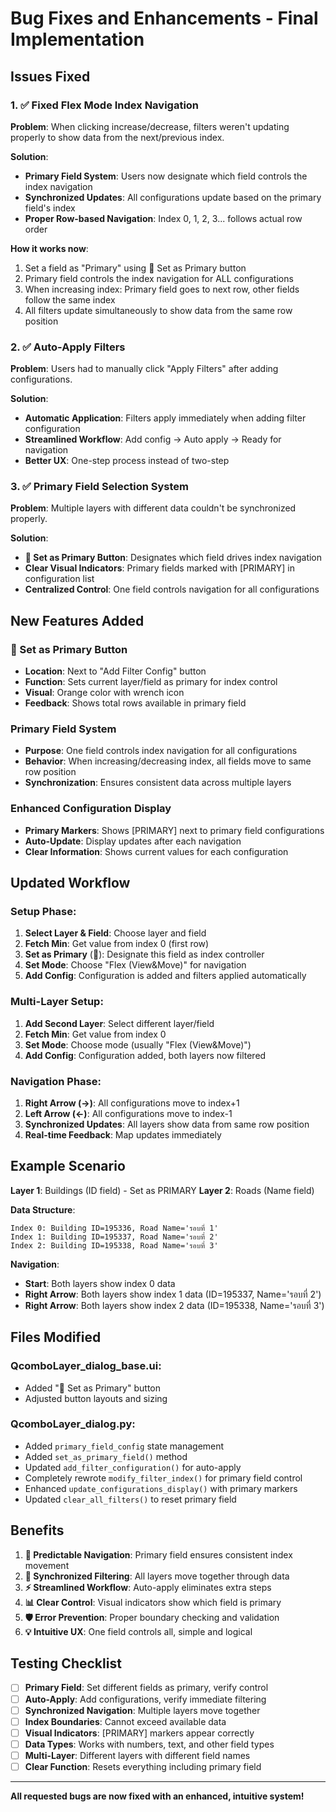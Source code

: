 # Bug Fixes and Enhancements - Final Implementation

## Issues Fixed

### 1. ✅ **Fixed Flex Mode Index Navigation**

**Problem**: When clicking increase/decrease, filters weren't updating properly to show data from the next/previous index.

**Solution**: 
- **Primary Field System**: Users now designate which field controls the index navigation
- **Synchronized Updates**: All configurations update based on the primary field's index
- **Proper Row-based Navigation**: Index 0, 1, 2, 3... follows actual row order

**How it works now**:
1. Set a field as "Primary" using 🔧 Set as Primary button
2. Primary field controls the index navigation for ALL configurations
3. When increasing index: Primary field goes to next row, other fields follow the same index
4. All filters update simultaneously to show data from the same row position

### 2. ✅ **Auto-Apply Filters**

**Problem**: Users had to manually click "Apply Filters" after adding configurations.

**Solution**: 
- **Automatic Application**: Filters apply immediately when adding filter configuration
- **Streamlined Workflow**: Add config → Auto apply → Ready for navigation
- **Better UX**: One-step process instead of two-step

### 3. ✅ **Primary Field Selection System**

**Problem**: Multiple layers with different data couldn't be synchronized properly.

**Solution**: 
- **🔧 Set as Primary Button**: Designates which field drives index navigation
- **Clear Visual Indicators**: Primary fields marked with [PRIMARY] in configuration list
- **Centralized Control**: One field controls navigation for all configurations

## New Features Added

### **🔧 Set as Primary Button**
- **Location**: Next to "Add Filter Config" button
- **Function**: Sets current layer/field as primary for index control
- **Visual**: Orange color with wrench icon
- **Feedback**: Shows total rows available in primary field

### **Primary Field System**
- **Purpose**: One field controls index navigation for all configurations
- **Behavior**: When increasing/decreasing index, all fields move to same row position
- **Synchronization**: Ensures consistent data across multiple layers

### **Enhanced Configuration Display**
- **Primary Markers**: Shows [PRIMARY] next to primary field configurations
- **Auto-Update**: Display updates after each navigation
- **Clear Information**: Shows current values for each configuration

## Updated Workflow

### **Setup Phase**:
1. **Select Layer & Field**: Choose layer and field
2. **Fetch Min**: Get value from index 0 (first row)
3. **Set as Primary** (🔧): Designate this field as index controller
4. **Set Mode**: Choose "Flex (View&Move)" for navigation
5. **Add Config**: Configuration is added and filters applied automatically

### **Multi-Layer Setup**:
1. **Add Second Layer**: Select different layer/field
2. **Fetch Min**: Get value from index 0
3. **Set Mode**: Choose mode (usually "Flex (View&Move)")
4. **Add Config**: Configuration added, both layers now filtered

### **Navigation Phase**:
1. **Right Arrow (→)**: All configurations move to index+1
2. **Left Arrow (←)**: All configurations move to index-1
3. **Synchronized Updates**: All layers show data from same row position
4. **Real-time Feedback**: Map updates immediately

## Example Scenario

**Layer 1**: Buildings (ID field) - Set as PRIMARY
**Layer 2**: Roads (Name field)

**Data Structure**:
```
Index 0: Building ID=195336, Road Name='รอบที่ 1'
Index 1: Building ID=195337, Road Name='รอบที่ 2'  
Index 2: Building ID=195338, Road Name='รอบที่ 3'
```

**Navigation**:
- **Start**: Both layers show index 0 data
- **Right Arrow**: Both layers show index 1 data (ID=195337, Name='รอบที่ 2')
- **Right Arrow**: Both layers show index 2 data (ID=195338, Name='รอบที่ 3')

## Files Modified

### **QcomboLayer_dialog_base.ui**:
- Added "🔧 Set as Primary" button
- Adjusted button layouts and sizing

### **QcomboLayer_dialog.py**:
- Added `primary_field_config` state management
- Added `set_as_primary_field()` method
- Updated `add_filter_configuration()` for auto-apply
- Completely rewrote `modify_filter_index()` for primary field control
- Enhanced `update_configurations_display()` with primary markers
- Updated `clear_all_filters()` to reset primary field

## Benefits

1. **🎯 Predictable Navigation**: Primary field ensures consistent index movement
2. **🔄 Synchronized Filtering**: All layers move together through data
3. **⚡ Streamlined Workflow**: Auto-apply eliminates extra steps
4. **📊 Clear Control**: Visual indicators show which field is primary
5. **🛡️ Error Prevention**: Proper boundary checking and validation
6. **💡 Intuitive UX**: One field controls all, simple and logical

## Testing Checklist

- [ ] **Primary Field**: Set different fields as primary, verify control
- [ ] **Auto-Apply**: Add configurations, verify immediate filtering
- [ ] **Synchronized Navigation**: Multiple layers move together
- [ ] **Index Boundaries**: Cannot exceed available data
- [ ] **Visual Indicators**: [PRIMARY] markers appear correctly
- [ ] **Data Types**: Works with numbers, text, and other field types
- [ ] **Multi-Layer**: Different layers with different field names
- [ ] **Clear Function**: Resets everything including primary field

---

**All requested bugs are now fixed with an enhanced, intuitive system!**
